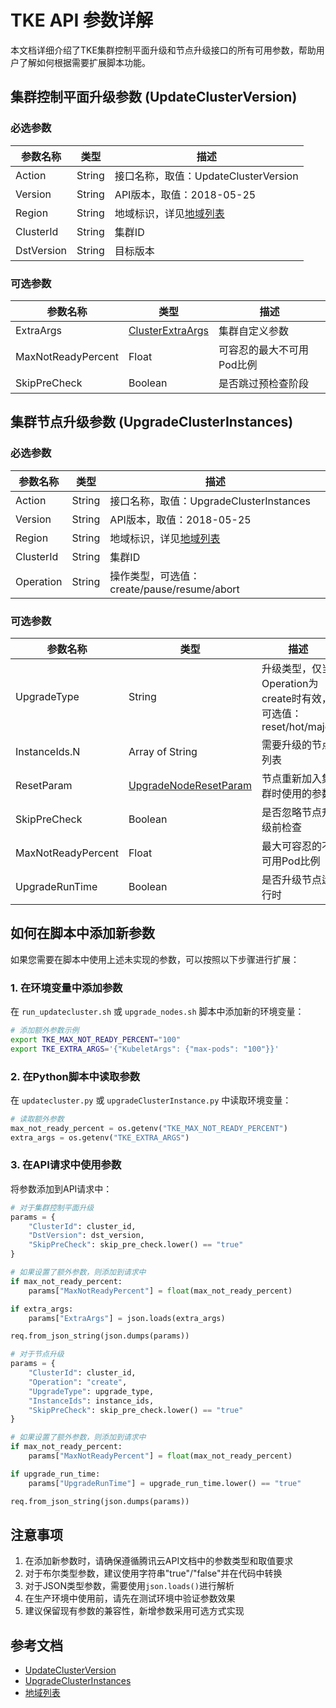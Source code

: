 # TKE API 参数详解

本文档详细介绍了TKE集群控制平面升级和节点升级接口的所有可用参数，帮助用户了解如何根据需要扩展脚本功能。

## 集群控制平面升级参数 (UpdateClusterVersion)

### 必选参数

| 参数名称 | 类型 | 描述 |
|---------|------|------|
| Action | String | 接口名称，取值：UpdateClusterVersion |
| Version | String | API版本，取值：2018-05-25 |
| Region | String | 地域标识，详见[地域列表](https://cloud.tencent.com/document/api/457/31856#.E5.9C.B0.E5.9F.9F.E5.88.97.E8.A1.A8) |
| ClusterId | String | 集群ID |
| DstVersion | String | 目标版本 |

### 可选参数

| 参数名称 | 类型 | 描述 |
|---------|------|------|
| ExtraArgs | [ClusterExtraArgs](https://cloud.tencent.com/document/api/457/31866#ClusterExtraArgs) | 集群自定义参数 |
| MaxNotReadyPercent | Float | 可容忍的最大不可用Pod比例 |
| SkipPreCheck | Boolean | 是否跳过预检查阶段 |

## 集群节点升级参数 (UpgradeClusterInstances)

### 必选参数

| 参数名称 | 类型 | 描述 |
|---------|------|------|
| Action | String | 接口名称，取值：UpgradeClusterInstances |
| Version | String | API版本，取值：2018-05-25 |
| Region | String | 地域标识，详见[地域列表](https://cloud.tencent.com/document/api/457/31856#.E5.9C.B0.E5.9F.9F.E5.88.97.E8.A1.A8) |
| ClusterId | String | 集群ID |
| Operation | String | 操作类型，可选值：create/pause/resume/abort |

### 可选参数

| 参数名称 | 类型 | 描述 |
|---------|------|------|
| UpgradeType | String | 升级类型，仅当Operation为create时有效，可选值：reset/hot/major |
| InstanceIds.N | Array of String | 需要升级的节点列表 |
| ResetParam | [UpgradeNodeResetParam](https://cloud.tencent.com/document/api/457/31866#UpgradeNodeResetParam) | 节点重新加入集群时使用的参数 |
| SkipPreCheck | Boolean | 是否忽略节点升级前检查 |
| MaxNotReadyPercent | Float | 最大可容忍的不可用Pod比例 |
| UpgradeRunTime | Boolean | 是否升级节点运行时 |

## 如何在脚本中添加新参数

如果您需要在脚本中使用上述未实现的参数，可以按照以下步骤进行扩展：

### 1. 在环境变量中添加参数

在 `run_updatecluster.sh` 或 `upgrade_nodes.sh` 脚本中添加新的环境变量：

```bash
# 添加额外参数示例
export TKE_MAX_NOT_READY_PERCENT="100"
export TKE_EXTRA_ARGS='{"KubeletArgs": {"max-pods": "100"}}'
```

### 2. 在Python脚本中读取参数

在 `updatecluster.py` 或 `upgradeClusterInstance.py` 中读取环境变量：

```python
# 读取额外参数
max_not_ready_percent = os.getenv("TKE_MAX_NOT_READY_PERCENT")
extra_args = os.getenv("TKE_EXTRA_ARGS")
```

### 3. 在API请求中使用参数

将参数添加到API请求中：

```python
# 对于集群控制平面升级
params = {
    "ClusterId": cluster_id,
    "DstVersion": dst_version,
    "SkipPreCheck": skip_pre_check.lower() == "true"
}

# 如果设置了额外参数，则添加到请求中
if max_not_ready_percent:
    params["MaxNotReadyPercent"] = float(max_not_ready_percent)

if extra_args:
    params["ExtraArgs"] = json.loads(extra_args)

req.from_json_string(json.dumps(params))
```

```python
# 对于节点升级
params = {
    "ClusterId": cluster_id,
    "Operation": "create",
    "UpgradeType": upgrade_type,
    "InstanceIds": instance_ids,
    "SkipPreCheck": skip_pre_check.lower() == "true"
}

# 如果设置了额外参数，则添加到请求中
if max_not_ready_percent:
    params["MaxNotReadyPercent"] = float(max_not_ready_percent)

if upgrade_run_time:
    params["UpgradeRunTime"] = upgrade_run_time.lower() == "true"

req.from_json_string(json.dumps(params))
```

## 注意事项

1. 在添加新参数时，请确保遵循腾讯云API文档中的参数类型和取值要求
2. 对于布尔类型参数，建议使用字符串"true"/"false"并在代码中转换
3. 对于JSON类型参数，需要使用`json.loads()`进行解析
4. 在生产环境中使用前，请先在测试环境中验证参数效果
5. 建议保留现有参数的兼容性，新增参数采用可选方式实现

## 参考文档

- [UpdateClusterVersion](https://cloud.tencent.com/document/api/457/32022)
- [UpgradeClusterInstances](https://cloud.tencent.com/document/api/457/32021)
- [地域列表](https://cloud.tencent.com/document/api/457/31856#.E5.9C.B0.E5.9F.9F.E5.88.97.E8.A1.A8)
